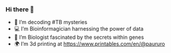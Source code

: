 ### Hi there 👋

- 🔭 I’m decoding #TB mysteries 
- 💻 I’m Bioinformagician harnessing the power of data 
- 🧬 I’m Biologist fascinated by the secrets within genes
- 🌍 I’m 3d printing at https://www.printables.com/en/@paururo
<!--
**Paururo/paururo** is a ✨ _special_ ✨ repository because its `README.md` (this file) appears on your GitHub profile.

Here are some ideas to get you started:

- 🔭 I’m currently working on ...
- 🌱 I’m currently learning ...
- 👯 I’m looking to collaborate on ...
- 🤔 I’m looking for help with ...
- 💬 Ask me about ...
- 📫 How to reach me: ...
- 😄 Pronouns: ...
- ⚡ Fun fact: ...
-->
